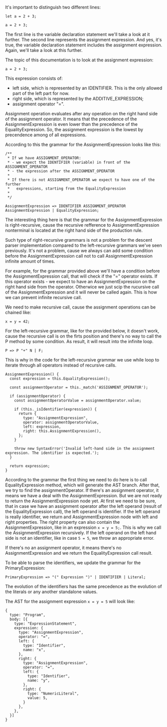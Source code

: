 It's important to distinguish two different lines:

```
let a = 2 + 3;

a = 2 + 3;
```

The first line is the variable declaration statement we'll take a look at it further. The second line represents the assignment expression. And yes, it's true, the variable declaration statement includes the assignment expression. Again, we'll take a look at this further.

The topic of this documentation is to look at the assignment expression:

```
a = 2 + 3;
```

This expression consists of:

- left side, which is represented by an IDENTIFIER. This is the only allowed part of the left part for now.
- right side, which is represented by the ADDITIVE_EXPRESSION;
- assignment operator "=".

Assignment operation evaluates after any operation on the right hand side of the assignment operator. It means that the precedence of the AssignmentExpression is even lower than the precedence of the EqualityExpression. So, the assignment expression is the lowest by precendence among of all expressions.

According to this the grammar for the AssignmentExpression looks like this:

```
/** 
 * If we have ASSIGNMENT_OPERATOR:
 * - we expect the IDENTIFIER (variable) in front of the ASSIGNMENT_OPERATOR
 * - the expression after the ASSIGNMENT_OPERATOR 
 *
 * If there is not ASSIGNMENT_OPERATOR we expect to have one of the further 
 *   expressions, starting from the EqualityExpression
 *
 */
 
AssignmentExpression => IDENTIFIER ASSIGNMENT_OPERATOR AssignmentExpression | EqualityExpression;
```

The interesting thing here is that the grammar for the AssignmentExpression is right-recursive, cause the recursive refference to AssignmentExpression nonterminal is located at the right hand side of the production rule.

Such type of right-recursive grammars is not a problem for the descent parser implementation compared to the left-recursive grammars we've seen previously. It's not a problem, cause we always can add some condition before the AssignmentExpression call not to call AssignmentExpression infinite amount of times.

For example, for the grammar provided above we'll have a condition before the AssignmentExpression call, that will check if the "=" operator exists. If this operator exists - we expect to have an AssignmentExpression on the right hand side from the operator. Otherwice we just scip the rucursive call of the AssignmentExpression and it will never be called again. This is how we can prevent infinite recursive call.

We need to make recursive call, cause the assignment operations can be chained like:

```
x = y = 42;
```

For the left-recursive grammar, like for the provided below, it doesn't work, cause the recursive call is on the firts position and there's no way to call the P method by some condition. As result, it will result into the infinite loop.

```
P => P "+" N | F;
```

This is why in the code for the left-recursive grammar we use while loop to iterate through all operators instead of recursive calls.

```
AssignmentExpression() {
  const expression = this.EqualityExpression();

  const assignmentOperator = this._match('ASSIGNMENT_OPERATOR');

  if (assignmentOperator) {
    const assignmentOperatorValue = assignmentOperator.value;

    if (this._isIdentifier(expression)) {
      return {
        type: "AssignmentExpression",
        operator: assignmentOperatorValue,
        left: expression,
        right: this.AssignmentExpression(),
      };
    }

    throw new SyntaxError('Invalid left-hand side in the assignment expression. The identifier is expected.');
  }

  return expression;
}
```

According to the grammar the first thing we need to do here is to call EqualityExpression method, which will generate the AST branch. After that, we try to find the assignmentOperator. If there's an assignment operator, it means we have a deal with the AssignmentExpression. But we are not ready to return the AssignmentExpression node yet. At first we need to be sure, that in case we have an assignment operator after the left operand (result of the EqualityExpression call), the left operand is identifier. If the left operand is really identifier, we return and AssignmentExpression node with left and right properties. The right property can also contain the AssignmentExpression, like in an expression `x = y = 5;`. This is why we call the AssignmentExpression recursively. If the left operand on the left hand side is not an identifier, like in case `5 = 5`, we throw an appropriate error.

If there's no an assignment operator, it means there's no AssignmentExpression and we return the EqualityExpression call result.

To be able to parse the identifiers, we update the grammar for the PrimaryExpression:

```
PrimaryExpression => "(" Expression ")" | IDENTIFIER | Literal;
```

The evolution of the identifiers has the same precedence as the evolution of the literals or any another standalone values.

The AST for the assignment expression `x = y = 5` will look like:

```
{
  type: "Program",
  body: [{
    type: "ExpressionStatement",
    expression: {
      type: "AssignmentExpression",
      operator: "=",
      left: {
        type: "Identifier",
        name: "x",
      },  
      right: {
        type: "AssignmentExpression",
        operator: "=",
        left: {
          type: "Identifier",
          name: "y",
        },
        right: {
          type: "NumericLiteral",
          value: 5,
        }
      },  
    },  
  }]  
}
```
